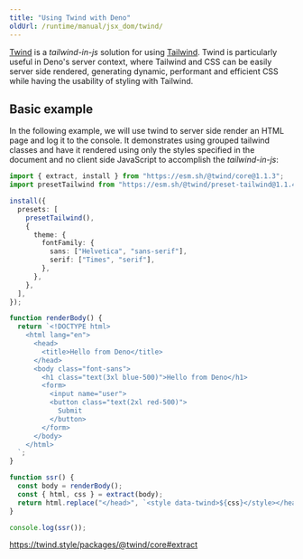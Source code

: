 ```yaml
---
title: "Using Twind with Deno"
oldUrl: /runtime/manual/jsx_dom/twind/
---
```


[Twind](https://twind.style/) is a _tailwind-in-js_ solution for using
[Tailwind](https://tailwindcss.com/). Twind is particularly useful in Deno's
server context, where Tailwind and CSS can be easily server side rendered,
generating dynamic, performant and efficient CSS while having the usability of
styling with Tailwind.

## Basic example

In the following example, we will use twind to server side render an HTML page
and log it to the console. It demonstrates using grouped tailwind classes and
have it rendered using only the styles specified in the document and no client
side JavaScript to accomplish the _tailwind-in-js_:

```ts
import { extract, install } from "https://esm.sh/@twind/core@1.1.3";
import presetTailwind from "https://esm.sh/@twind/preset-tailwind@1.1.4";

install({
  presets: [
    presetTailwind(),
    {
      theme: {
        fontFamily: {
          sans: ["Helvetica", "sans-serif"],
          serif: ["Times", "serif"],
        },
      },
    },
  ],
});

function renderBody() {
  return `<!DOCTYPE html>
    <html lang="en">
      <head>
        <title>Hello from Deno</title>
      </head>
      <body class="font-sans">
        <h1 class="text(3xl blue-500)">Hello from Deno</h1>
        <form>
          <input name="user">
          <button class="text(2xl red-500)">
            Submit
          </button>
        </form>
      </body>
    </html>
  `;
}

function ssr() {
  const body = renderBody();
  const { html, css } = extract(body);
  return html.replace("</head>", `<style data-twind>${css}</style></head>`);
}

console.log(ssr());
```

https://twind.style/packages/@twind/core#extract
